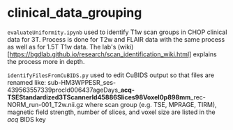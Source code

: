 # clinical_data_grouping

`evaluateUniformity.ipynb` used to identify T1w scan groups in CHOP clinical data for 3T. Process is done for T2w and FLAIR data with the same process as well as for 1.5T T1w data. The lab's (wiki)[https://bgdlab.github.io/research/scan_identification_wiki.html] explains the process more in depth.

`identifyFilesFromCuBIDS.py` used to edit CuBIDS output so that files are renamed like: sub-HM3WPPESR_ses-439563557339procId006437ageDays_**acq-TSEStandardized3TScannerId45886Slices98Voxel0p898mm**_rec-NORM_run-001_T2w.nii.gz where scan group (e.g. TSE, MPRAGE, TIRM), magnetic field strength, number of slices, and voxel size are listed in the *acq* BIDS key